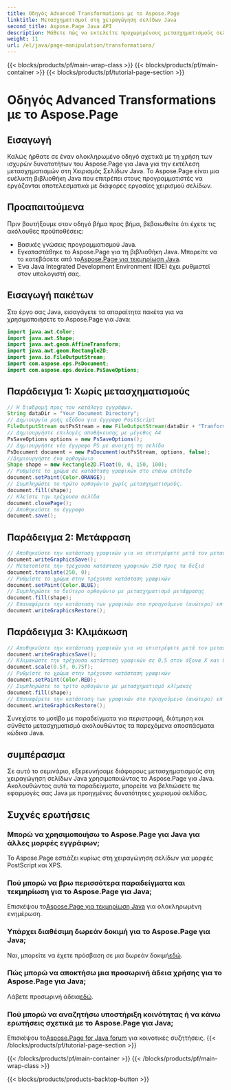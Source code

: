 ```yaml
---
title: Οδηγός Advanced Transformations με το Aspose.Page
linktitle: Μετασχηματισμοί στη χειραγώγηση σελίδων Java
second_title: Aspose.Page Java API
description: Μάθετε πώς να εκτελείτε προχωρημένους μετασχηματισμούς σελίδων σε Java χρησιμοποιώντας το Aspose.Page για Java. Βελτιώστε τις εφαρμογές σας Java με ισχυρές δυνατότητες χειρισμού.
weight: 11
url: /el/java/page-manipulation/transformations/
---
```


{{< blocks/products/pf/main-wrap-class >}}
{{< blocks/products/pf/main-container >}}
{{< blocks/products/pf/tutorial-page-section >}}

# Οδηγός Advanced Transformations με το Aspose.Page

## Εισαγωγή
Καλώς ήρθατε σε έναν ολοκληρωμένο οδηγό σχετικά με τη χρήση των ισχυρών δυνατοτήτων του Aspose.Page για Java για την εκτέλεση μετασχηματισμών στη Χειρισμός Σελίδων Java. Το Aspose.Page είναι μια ευέλικτη βιβλιοθήκη Java που επιτρέπει στους προγραμματιστές να εργάζονται αποτελεσματικά με διάφορες εργασίες χειρισμού σελίδων.
## Προαπαιτούμενα
Πριν βουτήξουμε στον οδηγό βήμα προς βήμα, βεβαιωθείτε ότι έχετε τις ακόλουθες προϋποθέσεις:
- Βασικές γνώσεις προγραμματισμού Java.
-  Εγκαταστάθηκε το Aspose.Page για τη βιβλιοθήκη Java. Μπορείτε να το κατεβάσετε από το[Aspose.Page για τεκμηρίωση Java](https://reference.aspose.com/page/java/).
- Ένα Java Integrated Development Environment (IDE) έχει ρυθμιστεί στον υπολογιστή σας.
## Εισαγωγή πακέτων
Στο έργο σας Java, εισαγάγετε τα απαραίτητα πακέτα για να χρησιμοποιήσετε το Aspose.Page για Java:
```java
import java.awt.Color;
import java.awt.Shape;
import java.awt.geom.AffineTransform;
import java.awt.geom.Rectangle2D;
import java.io.FileOutputStream;
import com.aspose.eps.PsDocument;
import com.aspose.eps.device.PsSaveOptions;

```
## Παράδειγμα 1: Χωρίς μετασχηματισμούς
```java
// Η διαδρομή προς τον κατάλογο εγγράφων.
String dataDir = "Your Document Directory";
// Δημιουργία ροής εξόδου για έγγραφο PostScript
FileOutputStream outPsStream = new FileOutputStream(dataDir + "Tranformations_outPS.ps");
// Δημιουργήστε επιλογές αποθήκευσης με μέγεθος Α4
PsSaveOptions options = new PsSaveOptions();
// Δημιουργήστε νέο έγγραφο PS με ανοιχτή τη σελίδα
PsDocument document = new PsDocument(outPsStream, options, false);
//Δημιουργήστε ένα ορθογώνιο
Shape shape = new Rectangle2D.Float(0, 0, 150, 100);
// Ρυθμίστε το χρώμα σε κατάσταση γραφικών στο επάνω επίπεδο
document.setPaint(Color.ORANGE);
// Συμπληρώστε το πρώτο ορθογώνιο χωρίς μετασχηματισμούς.
document.fill(shape);
// Κλείστε την τρέχουσα σελίδα
document.closePage();
// Αποθηκεύστε το έγγραφο
document.save();
```
## Παράδειγμα 2: Μετάφραση
```java
// Αποθηκεύστε την κατάσταση γραφικών για να επιστρέψετε μετά τον μετασχηματισμό
document.writeGraphicsSave();
// Μετατοπίστε την τρέχουσα κατάσταση γραφικών 250 προς τα δεξιά
document.translate(250, 0);
// Ρυθμίστε το χρώμα στην τρέχουσα κατάσταση γραφικών
document.setPaint(Color.BLUE);
// Συμπληρώστε το δεύτερο ορθογώνιο με μετασχηματισμό μετάφρασης
document.fill(shape);
// Επαναφέρετε την κατάσταση των γραφικών στο προηγούμενο (ανώτερο) επίπεδο
document.writeGraphicsRestore();
```
## Παράδειγμα 3: Κλιμάκωση
```java
// Αποθηκεύστε την κατάσταση γραφικών για να επιστρέψετε μετά τον μετασχηματισμό
document.writeGraphicsSave();
// Κλιμακώστε την τρέχουσα κατάσταση γραφικών σε 0,5 στον άξονα X και 0,75 f στον άξονα Y
document.scale(0.5f, 0.75f);
// Ρυθμίστε το χρώμα στην τρέχουσα κατάσταση γραφικών
document.setPaint(Color.RED);
// Συμπληρώστε το τρίτο ορθογώνιο με μετασχηματισμό κλίμακας
document.fill(shape);
// Επαναφέρετε την κατάσταση των γραφικών στο προηγούμενο (ανώτερο) επίπεδο
document.writeGraphicsRestore();
```
Συνεχίστε το μοτίβο με παραδείγματα για περιστροφή, διάτμηση και σύνθετο μετασχηματισμό ακολουθώντας τα παρεχόμενα αποσπάσματα κώδικα Java.
## συμπέρασμα
Σε αυτό το σεμινάριο, εξερευνήσαμε διάφορους μετασχηματισμούς στη χειραγώγηση σελίδων Java χρησιμοποιώντας το Aspose.Page για Java. Ακολουθώντας αυτά τα παραδείγματα, μπορείτε να βελτιώσετε τις εφαρμογές σας Java με προηγμένες δυνατότητες χειρισμού σελίδας.
## Συχνές ερωτήσεις
### Μπορώ να χρησιμοποιήσω το Aspose.Page για Java για άλλες μορφές εγγράφων;
Το Aspose.Page εστιάζει κυρίως στη χειραγώγηση σελίδων για μορφές PostScript και XPS.
### Πού μπορώ να βρω περισσότερα παραδείγματα και τεκμηρίωση για το Aspose.Page για Java;
 Επισκέψου το[Aspose.Page για τεκμηρίωση Java](https://reference.aspose.com/page/java/) για ολοκληρωμένη ενημέρωση.
### Υπάρχει διαθέσιμη δωρεάν δοκιμή για το Aspose.Page για Java;
 Ναι, μπορείτε να έχετε πρόσβαση σε μια δωρεάν δοκιμή[εδώ](https://releases.aspose.com/).
### Πώς μπορώ να αποκτήσω μια προσωρινή άδεια χρήσης για το Aspose.Page για Java;
 Λάβετε προσωρινή άδεια[εδώ](https://purchase.aspose.com/temporary-license/).
### Πού μπορώ να αναζητήσω υποστήριξη κοινότητας ή να κάνω ερωτήσεις σχετικά με το Aspose.Page για Java;
 Επισκέψου το[Aspose.Page for Java forum](https://forum.aspose.com/c/page/39) για κοινοτικές συζητήσεις.
{{< /blocks/products/pf/tutorial-page-section >}}

{{< /blocks/products/pf/main-container >}}
{{< /blocks/products/pf/main-wrap-class >}}

{{< blocks/products/products-backtop-button >}}
